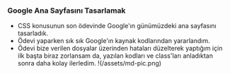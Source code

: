 ### Google Ana Sayfasını Tasarlamak
- CSS konusunun son ödevinde Google'ın günümüzdeki ana sayfasını tasarladık.
- Ödevi yaparken sık sık Google'ın kaynak kodlarından yararlandım.
- Ödevi bize verilen dosyalar üzerinden hataları düzelterek yaptığım için ilk başta biraz zorlansam da, yazılan kodları ve class'ları anladıktan sonra daha kolay ilerledim.
!(/assets/md-pic.png)